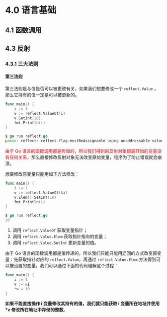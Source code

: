 # 4.0 语言基础

## 4.1 函数调用

## 4.3 反射

### 4.3.1 三大法则

#### 第三法则

第三法则是与值是否可以被更改有关，如果我们想要修改一个 `reflect.Value` ，那么它持有的值一定是可以被更新的。

```go
func main() {
    i := 1
    v := reflect.ValueOf(i)
    v.SetInt(10)
    fmt.Println(i)
}

$ go run reflect.go
panic: reflect: reflect.flag.mustBeAssignable using unaddressable value
```

<font color=red>由于 Go 语言的函数调用都是传值的，所以我们得到的反射对象跟最开始的变量没有任何关系</font>，那么直接修改反射对象无法改变原始变量，程序为了防止错误就会崩溃。

想要修改原变量只能用如下方法修改：

```go
func main() {
    i := 1
    v := reflect.ValueOf(&i)
    v.Elem().SetInt(10)
    fmt.Println(i)
}

$ go run reflect.go
10
```

1. 调用 `reflect.ValueOf` 获取变量指针；
2. 调用 `reflect.Value.Elem` 获取指针指向的变量；
3. 调用 `reflect.Value.SetInt` 更新变量的值。

由于 Go 语言的函数调用都是值传递的，所以我们只能只能用迂回的方式改变原变量：先获取指针对应的 `reflect.Value`，再通过 `reflect.Value.Elem` 方法得到可以被设置的变量，我们可以通过下面的代码理解这个过程：

```go
func main() {
    i := 1
    v := &i
    *v = 10
}
```

**如果不能直接操作 i 变量修改其持有的值，我们就只能获取 i 变量所在地址并使用 \*v 修改所在地址中存储的整数**。

